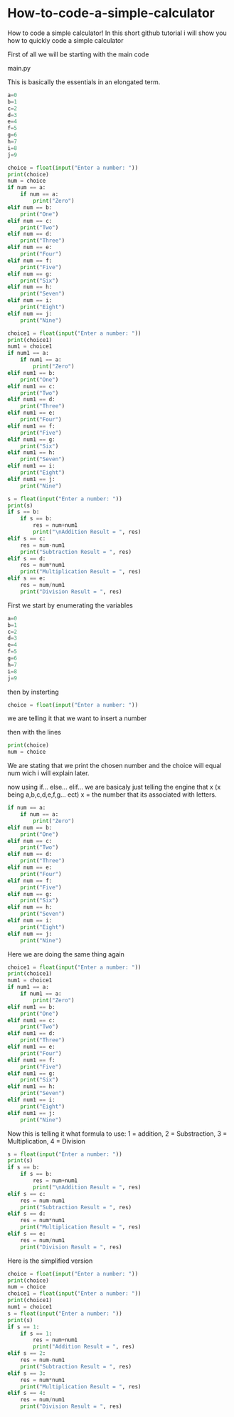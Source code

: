 # How-to-code-a-simple-calculator
How to code a simple calculator!
In this short github tutorial i will show you how to quickly code a simple calculator

First of all we will be starting with the main code 

main.py

This is basically the essentials in an elongated term.
```python
a=0
b=1
c=2
d=3
e=4
f=5
g=6
h=7
i=8
j=9

choice = float(input("Enter a number: "))
print(choice)
num = choice
if num == a:
    if num == a:
        print("Zero")
elif num == b:
    print("One")
elif num == c:
    print("Two")
elif num == d:
    print("Three")
elif num == e:
    print("Four")
elif num == f:
    print("Five")
elif num == g:
    print("Six")
elif num == h:
    print("Seven")
elif num == i:
    print("Eight")
elif num == j:
    print("Nine")

choice1 = float(input("Enter a number: "))
print(choice1)
num1 = choice1
if num1 == a:
    if num1 == a:
        print("Zero")
elif num1 == b:
    print("One")
elif num1 == c:
    print("Two")
elif num1 == d:
    print("Three")
elif num1 == e:
    print("Four")
elif num1 == f:
    print("Five")
elif num1 == g:
    print("Six")
elif num1 == h:
    print("Seven")
elif num1 == i:
    print("Eight")
elif num1 == j:
    print("Nine")

s = float(input("Enter a number: "))
print(s)
if s == b:
	if s == b:
		res = num+num1
		print("\nAddition Result = ", res)
elif s == c:
	res = num-num1
	print("Subtraction Result = ", res)
elif s == d:
	res = num*num1
	print("Multiplication Result = ", res)
elif s == e:
	res = num/num1
	print("Division Result = ", res)
```

First we start by enumerating the variables
```python
a=0
b=1
c=2
d=3
e=4
f=5
g=6
h=7
i=8
j=9
```
then by insterting 
```python
choice = float(input("Enter a number: "))
```
we are telling it that we want to insert a number

then with the lines 
```python
print(choice)
num = choice
```
We are stating that we print the chosen number and the choice will equal num wich i will explain later.

now using if... else... elif... we are basicaly just telling the engine that x (x being a,b,c,d,e,f,g... ect) x = the number that its associated with letters.

```python
if num == a:
    if num == a:
        print("Zero")
elif num == b:
    print("One")
elif num == c:
    print("Two")
elif num == d:
    print("Three")
elif num == e:
    print("Four")
elif num == f:
    print("Five")
elif num == g:
    print("Six")
elif num == h:
    print("Seven")
elif num == i:
    print("Eight")
elif num == j:
    print("Nine")
```
Here we are doing the same thing again

```python
choice1 = float(input("Enter a number: "))
print(choice1)
num1 = choice1
if num1 == a:
    if num1 == a:
        print("Zero")
elif num1 == b:
    print("One")
elif num1 == c:
    print("Two")
elif num1 == d:
    print("Three")
elif num1 == e:
    print("Four")
elif num1 == f:
    print("Five")
elif num1 == g:
    print("Six")
elif num1 == h:
    print("Seven")
elif num1 == i:
    print("Eight")
elif num1 == j:
    print("Nine")
```

Now this is telling it what formula to use: 1 = addition, 2 = Substraction, 3 = Multiplication, 4 = Division

```python
s = float(input("Enter a number: "))
print(s)
if s == b:
	if s == b:
		res = num+num1
		print("\nAddition Result = ", res)
elif s == c:
	res = num-num1
	print("Subtraction Result = ", res)
elif s == d:
	res = num*num1
	print("Multiplication Result = ", res)
elif s == e:
	res = num/num1
	print("Division Result = ", res)
```

Here is the simplified version
```python
choice = float(input("Enter a number: "))
print(choice)
num = choice
choice1 = float(input("Enter a number: "))
print(choice1)
num1 = choice1
s = float(input("Enter a number: "))
print(s)
if s == 1:
	if s == 1:
		res = num+num1
		print("Addition Result = ", res)
elif s == 2:
	res = num-num1
	print("Subtraction Result = ", res)
elif s == 3:
	res = num*num1
	print("Multiplication Result = ", res)
elif s == 4:
	res = num/num1
	print("Division Result = ", res)
```
